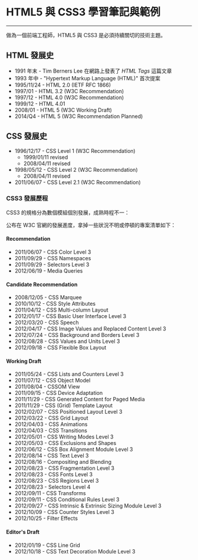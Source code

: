 # HTML5 與 CSS3 學習筆記與範例
---

做為一個前端工程師，HTML5 與 CSS3 是必須持續關切的技術主題。

## HTML 發展史
* 1991 年末 - Tim Berners Lee 在網路上發表了 *HTML Tags* 這篇文章
* 1993 年中 - "Hypertext Markup Language (HTML)" 首次提案
* 1995/11/24 - HTML 2.0 (IETF RFC 1866)
* 1997/01 - HTML 3.2 (W3C Recommendation)
* 1997/12 - HTML 4.0 (W3C Recommendation)
* 1999/12 - HTML 4.01
* 2008/01 - HTML 5 (W3C Working Draft)
* 2014/Q4 - HTML 5 (W3C Recommendation Planned)

## CSS 發展史
* 1996/12/17 - CSS Level 1 (W3C Recommendation)
  - 1999/01/11 revised
  - 2008/04/11 revised
* 1998/05/12 - CSS Level 2 (W3C Recommendation)
  - 2008/04/11 revised
* 2011/06/07 - CSS Level 2.1 (W3C Recommendation)

### CSS3 發展歷程
CSS3 的規格分為數個模組個別發展，成熟時程不一：

公布在 W3C 官網的發展進度，拿掉一些狀況不明或停頓的專案清單如下：

#### Recommendation
* 2011/06/07 - CSS Color Level 3
* 2011/09/29 - CSS Namespaces
* 2011/09/29 - Selectors Level 3
* 2012/06/19 - Media Queries

#### Candidate Recommendation
* 2008/12/05 - CSS Marquee
* 2010/10/12 - CSS Style Attributes
* 2011/04/12 - CSS Multi-column Layout
* 2012/01/17 - CSS Basic User Interface Level 3
* 2012/03/20 - CSS Speech
* 2012/04/17 - CSS Image Values and Replaced Content Level 3
* 2012/07/24 - CSS Background and Borders Level 3
* 2012/08/28 - CSS Values and Units Level 3
* 2012/09/18 - CSS Flexible Box Layout

#### Working Draft
* 2011/05/24 - CSS Lists and Counters Level 3
* 2011/07/12 - CSS Object Model
* 2011/08/04 - CSSOM View
* 2011/09/15 - CSS Device Adaptation
* 2011/11/29 - CSS Generated Content for Paged Media
* 2011/11/29 - CSS (Grid) Template Layout
* 2012/02/07 - CSS Positioned Layout Level 3
* 2012/03/22 - CSS Grid Layout
* 2012/04/03 - CSS Animations
* 2012/04/03 - CSS Transitions
* 2012/05/01 - CSS Writing Modes Level 3
* 2012/05/03 - CSS Exclusions and Shapes
* 2012/06/12 - CSS Box Alignment Module Level 3
* 2012/08/14 - CSS Text Level 3
* 2012/08/16 - Compositing and Blending
* 2012/08/23 - CSS Fragmentation Level 3
* 2012/08/23 - CSS Fonts Level 3
* 2012/08/23 - CSS Regions Level 3
* 2012/08/23 - Selectors Level 4
* 2012/09/11 - CSS Transforms
* 2012/09/11 - CSS Conditional Rules Level 3
* 2012/09/27 - CSS Intrinsic & Extrinsic Sizing Module Level 3
* 2012/10/09 - CSS Counter Styles Level 3
* 2012/10/25 - Filter Effects

#### Editor's Draft
* 2012/01/19 - CSS Line Grid
* 2012/10/18 - CSS Text Decoration Module Level 3
